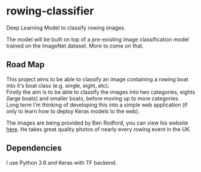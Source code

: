 # rowing-classifier
Deep Learning Model to classify rowing images. 

The model will be built on top of a pre-existing image classification model trained on the ImageNet dataset. More to come on that. 

## Road Map
This project aims to be able to classify an image containing a rowing boat into it's boat class (e.g. single, eight, etc).   
Firstly the aim is to be able to classify the images into two categories, eights (large boats) and smaller boats, before moving up to more categories.  
Long term I'm thinking of developing this into a simple web application (if only to learn how to deploy Keras models to the web). 
 

The images are being provided by Ben Rodford, you can view his website [here](https://www.benrodfordphotography.co.uk). He takes great quality photos of nearly every rowing event in the UK. 

## Dependencies
I use Python 3.6 and Keras with TF backend.